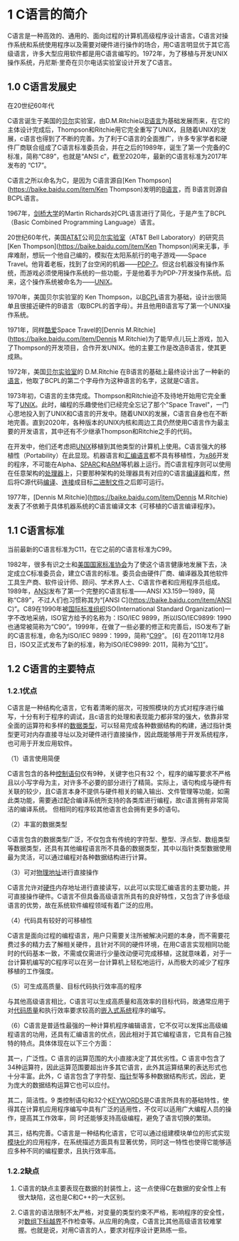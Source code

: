 # 1  C语言的简介

C语言是一种高效的、通用的、面向过程的计算机高级程序设计语言。C语言对操作系统和系统使用程序以及需要对硬件进行操作的场合，用C语言明显优于其它高级语言，许多大型应用软件都是用C语言编写的。1972年，为了移植与开发UNIX操作系统，丹尼斯·里奇在贝尔电话实验室设计开发了C语言。 

## 1.0  C语言发展史

在20世纪60年代

C语言诞生于美国的[贝尔](https://baike.baidu.com/item/贝尔/1064241)实验室，由D.M.Ritchie以[B语言](https://baike.baidu.com/item/B语言/1845842)为基础发展而来，在它的主体设计完成后，Thompson和Ritchie用它完全重写了UNIX，且随着UNIX的发展，c语言也得到了不断的完善。为了利于C语言的全面推广，许多专家学者和硬件厂商联合组成了C语言标准委员会，并在之后的1989年，诞生了第一个完备的C标准，简称“C89”，也就是“ANSI c”，截至2020年，最新的C语言标准为2017年发布的 “C17”。 

C语言之所以命名为C，是因为 C语言源自[Ken Thompson](https://baike.baidu.com/item/Ken Thompson)发明的[B语言](https://baike.baidu.com/item/B语言)，而 B语言则源自BCPL语言。

1967年，[剑桥大学](https://baike.baidu.com/item/剑桥大学)的Martin Richards对CPL语言进行了简化，于是产生了BCPL（Basic Combined Programming Language）语言。

20世纪60年代，美国[AT&T](https://baike.baidu.com/item/AT%26T)公司[贝尔实验室](https://baike.baidu.com/item/贝尔实验室)（AT&T Bell Laboratory）的研究员[Ken Thompson](https://baike.baidu.com/item/Ken Thompson)闲来无事，手痒难耐，想玩一个他自己编的，模拟在太阳系航行的电子游戏——Space Travel。他背着老板，找到了台空闲的机器——[PDP-7](https://baike.baidu.com/item/PDP-7)。但这台机器没有操作系统，而游戏必须使用操作系统的一些功能，于是他着手为PDP-7开发操作系统。后来，这个操作系统被命名为——[UNIX](https://baike.baidu.com/item/UNIX)。

1970年，美国贝尔实验室的 Ken Thompson，以[BCPL](https://baike.baidu.com/item/BCPL)语言为基础，设计出很简单且很接近硬件的B语言（取BCPL的首字母）。并且他用B语言写了第一个UNIX操作系统。

1971年，同样[酷爱](https://baike.baidu.com/item/酷爱/1371)Space Travel的[Dennis M.Ritchie](https://baike.baidu.com/item/Dennis M.Ritchie)为了能早点儿玩上游戏，加入了Thompson的开发项目，合作开发UNIX。他的主要工作是改造B语言，使其更成熟。

1972年，美国[贝尔实验室](https://baike.baidu.com/item/贝尔实验室)的 D.M.Ritchie 在B语言的基础上最终设计出了一种新的[语言](https://baike.baidu.com/item/语言/2291095)，他取了BCPL的第二个字母作为这种语言的名字，这就是C语言。

1973年初，C语言的主体完成。Thompson和Ritchie迫不及待地开始用它完全重写了[UNIX](https://baike.baidu.com/item/UNIX)。此时，编程的乐趣使他们已经完全忘记了那个"Space Travel"，一门心思地投入到了UNIX和C语言的开发中。随着UNIX的发展，C语言自身也在不断地完善。直到2020年，各种版本的UNIX内核和周边工具仍然使用C语言作为最主要的开发语言，其中还有不少继承Thompson和Ritchie之手的代码。 

在开发中，他们还考虑把[UNIX](https://baike.baidu.com/item/UNIX)移植到其他类型的计算机上使用。C语言强大的移植性（Portability）在此显现。机器语言和[汇编语言](https://baike.baidu.com/item/汇编语言/61826)都不具有移植性，为[x86](https://baike.baidu.com/item/x86)开发的程序，不可能在Alpha、[SPARC](https://baike.baidu.com/item/SPARC)和[ARM](https://baike.baidu.com/item/ARM/7518299)等机器上运行。而C语言程序则可以使用在任意架构的[处理器](https://baike.baidu.com/item/处理器)上，只要那种架构的处理器具有对应的C语言[编译器](https://baike.baidu.com/item/编译器)和库，然后将C源代码[编译](https://baike.baidu.com/item/编译)、[连接](https://baike.baidu.com/item/连接/8248019)成目标[二进制文件](https://baike.baidu.com/item/二进制文件)之后即可运行。 

1977年，[Dennis M.Ritchie](https://baike.baidu.com/item/Dennis M.Ritchie)发表了不依赖于具体机器系统的C语言编译文本《可移植的C语言编译程序》。

## 1.1  C语言标准

当前最新的C语言标准为C11，在它之前的C语言标准为C99。

1982年，很多有识之士和[美国国家标准协会](https://baike.baidu.com/item/美国国家标准协会)为了使这个语言健康地发展下去，决定成立C标准委员会，建立C语言的标准。委员会由硬件厂商、编译器及其他软件工具生产商、软件设计师、顾问、学术界人士、C语言作者和应用程序员组成。1989年，[ANSI](https://baike.baidu.com/item/ANSI/14955)发布了第一个完整的C语言标准——ANSI X3.159—1989，简称“C89”，不过人们也习惯称其为“[ANSI C](https://baike.baidu.com/item/ANSI C)”。C89在1990年被[国际标准组织](https://baike.baidu.com/item/国际标准组织)ISO(International Standard Organization)一字不改地采纳，ISO官方给予的名称为：ISO/IEC 9899，所以ISO/IEC9899: 1990也通常被简称为“C90”。1999年，在做了一些必要的修正和完善后，ISO发布了新的C语言标准，命名为ISO/IEC 9899：1999，简称“[C99](https://baike.baidu.com/item/C99)”。 [6] 在2011年12月8日，ISO又正式发布了新的标准，称为ISO/IEC9899: 2011，简称为“[C11](https://baike.baidu.com/item/C11)”。

## 1.2  C语言的主要特点

### 1.2.1优点

C语言是一种结构化语言，它有着清晰的层次，可按照模块的方式对程序进行编写，十分有利于程序的调试，且c语言的处理和表现能力都非常的强大，依靠非常全面的运算符和多样的[数据类型](https://baike.baidu.com/item/数据类型/10997964)，可以轻易完成各种数据结构的构建，通过指针类型更可对内存直接寻址以及对硬件进行直接操作，因此既能够用于开发系统程序，也可用于开发应用软件。

（1）语言使用简便

C语言包含的各种[控制语句](https://baike.baidu.com/item/控制语句/10507605)仅有9种，关键字也只有32 个，程序的编写要求不严格且以小写字母为主，对许多不必要的部分进行了精简。实际上，语句构成与硬件有关联的较少，且C语言本身不提供与硬件相关的输入输出、文件管理等功能，如需此类功能，需要通过配合编译系统所支持的各类库进行编程，故c语言拥有非常简洁的编译系统。 但相同的程序较其他语言也会拥有更多的语句。

（2）丰富的数据类型

C语言包含的数据类型广泛，不仅包含有传统的字符型、整型、浮点型、数组类型等数据类型，还具有其他编程语言所不具备的数据类型，其中以指针类型数据使用最为灵活，可以通过编程对各种数据结构进行计算。 

（3）可对[物理地址](https://baike.baidu.com/item/物理地址/2901583)进行直接操作

C语言允许对[硬件](https://baike.baidu.com/item/硬件/479446)内存地址进行直接读写，以此可以实现汇编语言的主要功能，并可直接操作硬件。C语言不但具备高级语言所具有的良好特性，又包含了许多低级语言的优势，故在系统软件编程领域有着广泛的应用。 

（4）代码具有较好的可移植性

C语言是面向过程的编程语言，用户只需要关注所被解决问题的本身，而不需要花费过多的精力去了解相关硬件，且针对不同的硬件环境，在用C语言实现相同功能时的代码基本一致，不需或仅需进行少量改动便可完成移植，这就意味着，对于一台计算机编写的C程序可以在另一台计算机上轻松地运行，从而极大的减少了程序移植的工作强度。 

（5）可生成高质量、目标代码执行效率高的程序

与其他高级语言相比，C语言可以生成高质量和高效率的目标代码，故通常应用于对[代码质量](https://baike.baidu.com/item/代码质量/8863758)和执行效率要求较高的[嵌入式系统](https://baike.baidu.com/item/嵌入式系统/186978)程序的编写。 

 （6）C语言是普适性最强的一种计算机程序编辑语言，它不仅可以发挥出高级编程语言的功用，还具有汇编语言的优点，因此相对于其它编程语言，它具有自己独特的特点。具体体现在以下三个方面：

其一，广泛性。C 语言的运算范围的大小直接决定了其优劣性。C 语言中包含了34种运算符，因此运算范围要超出许多其它语言，此外其运算结果的表达形式也十分丰富。此外，C 语言包含了字符型、[指针](https://baike.baidu.com/item/指针/2878304)型等多种数据结构形式，因此，更为庞大的数据结构运算它也可以应付。 

其二，简洁性。9 类控制语句和32个[KEYWORDS](https://baike.baidu.com/item/KEYWORDS/8284218)是C语言所具有的基础特性，使得其在计算机应用程序编写中具有广泛的适用性，不仅可以适用广大编程人员的操作，提高其工作效率，同 时还能够支持高级编程，避免了语言切换的繁琐。 

其三，结构完善。C语言是一种结构化语言，它可以通过组建模块单位的形式实现[模块化](https://baike.baidu.com/item/模块化/3295536)的应用程序，在系统描述方面具有显著优势，同时这一特性也使得它能够适应多种不同的编程要求，且执行效率高。 

### 1.2.2缺点

1. C语言的缺点主要表现在数据的封装性上，这一点使得C在数据的安全性上有很大缺陷，这也是C和C++的一大区别。

2. C语言的语法限制不太严格，对变量的类型约束不严格，影响程序的安全性，对[数组下标越界](https://baike.baidu.com/item/数组下标越界)不作检查等。从应用的角度，C语言比其他高级语言较难掌握。也就是说，对用C语言的人，要求对程序设计更熟练一些。 

